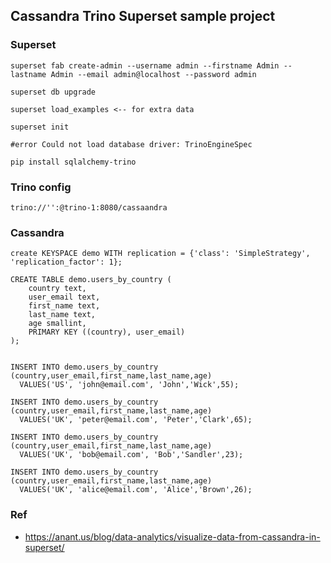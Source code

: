 ## Cassandra Trino Superset sample project

### Superset

```
superset fab create-admin --username admin --firstname Admin --lastname Admin --email admin@localhost --password admin

superset db upgrade

superset load_examples <-- for extra data

superset init

#error Could not load database driver: TrinoEngineSpec

pip install sqlalchemy-trino
```

### Trino config

```
trino://'':@trino-1:8080/cassaandra
```

### Cassandra

```
create KEYSPACE demo WITH replication = {'class': 'SimpleStrategy', 'replication_factor': 1};

CREATE TABLE demo.users_by_country (
    country text,
    user_email text,
    first_name text,
    last_name text,
    age smallint,
    PRIMARY KEY ((country), user_email)
);


INSERT INTO demo.users_by_country (country,user_email,first_name,last_name,age)
  VALUES('US', 'john@email.com', 'John','Wick',55);

INSERT INTO demo.users_by_country (country,user_email,first_name,last_name,age)
  VALUES('UK', 'peter@email.com', 'Peter','Clark',65);

INSERT INTO demo.users_by_country (country,user_email,first_name,last_name,age)
  VALUES('UK', 'bob@email.com', 'Bob','Sandler',23);

INSERT INTO demo.users_by_country (country,user_email,first_name,last_name,age)
  VALUES('UK', 'alice@email.com', 'Alice','Brown',26);
```

### Ref

* https://anant.us/blog/data-analytics/visualize-data-from-cassandra-in-superset/